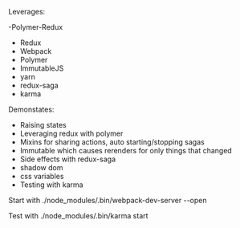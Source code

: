 Leverages:

-Polymer-Redux
- Redux
- Webpack
- Polymer
- ImmutableJS
- yarn
- redux-saga
- karma

Demonstates:

- Raising states
- Leveraging redux with polymer
- Mixins for sharing actions, auto starting/stopping sagas
- Immutable which causes rerenders for only things that changed
- Side effects with redux-saga
- shadow dom
- css variables
- Testing with karma

Start with 
./node_modules/.bin/webpack-dev-server --open

Test with
./node_modules/.bin/karma start

